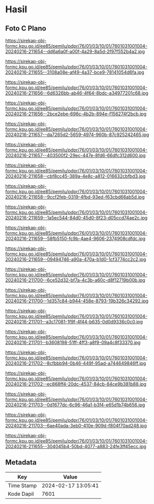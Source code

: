 # Hasil

## Foto C Plano

https://sirekap-obj-formc.kpu.go.id/ee85/pemilu/pdpr/76/01/03/10/01/7601031001004-20240216-211654--dd6a6a0f-a00f-4a29-8a5d-2f97f552b4a2.jpg

https://sirekap-obj-formc.kpu.go.id/ee85/pemilu/pdpr/76/01/03/10/01/7601031001004-20240216-211655--3108a08e-af49-4a37-bce9-78141054d6fa.jpg

https://sirekap-obj-formc.kpu.go.id/ee85/pemilu/pdpr/76/01/03/10/01/7601031001004-20240216-211656--6d6326bb-ab46-4f64-8bdc-a34977201c68.jpg

https://sirekap-obj-formc.kpu.go.id/ee85/pemilu/pdpr/76/01/03/10/01/7601031001004-20240216-211656--2bce2ebe-696c-4b2b-894e-f156274f2bcb.jpg

https://sirekap-obj-formc.kpu.go.id/ee85/pemilu/pdpr/76/01/03/10/01/7601031001004-20240216-211657--da7265d2-5659-4974-960b-87c925242465.jpg

https://sirekap-obj-formc.kpu.go.id/ee85/pemilu/pdpr/76/01/03/10/01/7601031001004-20240216-211657--403500f2-29ec-447e-8fd6-66dfc312d600.jpg

https://sirekap-obj-formc.kpu.go.id/ee85/pemilu/pdpr/76/01/03/10/01/7601031001004-20240216-211658--cbf8cc45-389a-4e8c-a812-016632cbfbd3.jpg

https://sirekap-obj-formc.kpu.go.id/ee85/pemilu/pdpr/76/01/03/10/01/7601031001004-20240216-211658--9ccf2feb-0319-4fbd-93ed-f63cbd66ab5d.jpg

https://sirekap-obj-formc.kpu.go.id/ee85/pemilu/pdpr/76/01/03/10/01/7601031001004-20240216-211659--1a5ec544-84d0-45d0-8f23-d05ccd74ae2c.jpg

https://sirekap-obj-formc.kpu.go.id/ee85/pemilu/pdpr/76/01/03/10/01/7601031001004-20240216-211659--58fb5150-fc9b-4ae4-9606-2374908cdfdc.jpg

https://sirekap-obj-formc.kpu.go.id/ee85/pemilu/pdpr/76/01/03/10/01/7601031001004-20240216-211659--09494746-a90a-470a-b1d0-1cf3774cc2c2.jpg

https://sirekap-obj-formc.kpu.go.id/ee85/pemilu/pdpr/76/01/03/10/01/7601031001004-20240216-211700--6ce52d32-bf7a-4c3b-a60c-d8f12719b00b.jpg

https://sirekap-obj-formc.kpu.go.id/ee85/pemilu/pdpr/76/01/03/10/01/7601031001004-20240216-211700--1d357c84-b944-458e-8793-19b326c34292.jpg

https://sirekap-obj-formc.kpu.go.id/ee85/pemilu/pdpr/76/01/03/10/01/7601031001004-20240216-211701--a3c17081-1f9f-4f44-b635-0d0d9336c0c0.jpg

https://sirekap-obj-formc.kpu.go.id/ee85/pemilu/pdpr/76/01/03/10/01/7601031001004-20240216-211701--b3608198-51ff-4ff3-a8f9-09a4c8f33370.jpg

https://sirekap-obj-formc.kpu.go.id/ee85/pemilu/pdpr/76/01/03/10/01/7601031001004-20240216-211702--8cfbbb94-0b46-449f-95ad-a744649846ff.jpg

https://sirekap-obj-formc.kpu.go.id/ee85/pemilu/pdpr/76/01/03/10/01/7601031001004-20240216-211702--ec868ff4-20dc-4537-84cb-84ce9b381b88.jpg

https://sirekap-obj-formc.kpu.go.id/ee85/pemilu/pdpr/76/01/03/10/01/7601031001004-20240216-211703--0d1677dc-6c96-46a1-b3f4-e65d1b74b656.jpg

https://sirekap-obj-formc.kpu.go.id/ee85/pemilu/pdpr/76/01/03/10/01/7601031001004-20240216-211703--6ae40ada-3eb0-410e-909d-f804f70ad248.jpg

https://sirekap-obj-formc.kpu.go.id/ee85/pemilu/pdpr/76/01/03/10/01/7601031001004-20240216-211655--304045b4-50bd-4077-a883-24fe3ff45ecc.jpg


## Metadata

| Key        | Value               |
| ---------- | ------------------- |
| Time Stamp | 2024-02-17 13:05:41 |
| Kode Dapil | 7601                |



